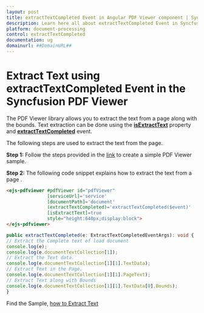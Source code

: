 ```yaml
---
layout: post
title: extractTextCompleted Event in Angular PDF Viewer component | Syncfusion
description: Learn here all about extractTextCompleted Event in Syncfusion Angular PDF Viewer component of Syncfusion Essential JS 2 and more.
platform: document-processing
control: extractTextCompleted
documentation: ug
domainurl: ##DomainURL##
---
```


# Extract Text using extractTextCompleted Event in the Syncfusion PDF Viewer

The PDF Viewer library allows you to extract the text from a page along with the bounds. Text extraction can be done using the [**isExtractText**](https://ej2.syncfusion.com/angular/documentation/api/pdfviewer/#isextracttext) property and [**extractTextCompleted**](https://ej2.syncfusion.com/angular/documentation/api/pdfviewer/#extracttextcompleted) event.

The following steps are used to extract the text from the page.

**Step 1:** Follow the steps provided in the [link](https://help.syncfusion.com/document-processing/pdf/pdf-viewer/angular/getting-started) to create a simple PDF Viewer sample.

**Step 2:** The following code snippet explains how to extract the text from a page .

```html
<ejs-pdfviewer #pdfViewer id="pdfViewer"
               [serviceUrl]='service'
               [documentPath]='document'
               (extractTextCompleted)='extractTextCompleted($event)'
               [isExtractText]=true
               style="height:640px;display:block">
</ejs-pdfviewer>
```

```typescript
public extractTextCompleted(e: ExtractTextCompletedEventArgs): void {
// Extract the Complete text of load document
console.log(e);
console.log(e.documentTextCollection[1]);
// Extract the Text data.
console.log(e.documentTextCollection[1][1].TextData);
// Extract Text in the Page.
console.log(e.documentTextCollection[1][1].PageText);
// Extract Text along with Bounds
console.log(e.documentTextCollection[1][1].TextData[0].Bounds);
}
```

Find the Sample, [how to Extract Text](https://stackblitz.com/edit/angular-uvgdd7?devtoolsheight=33&file=app.component.html)
